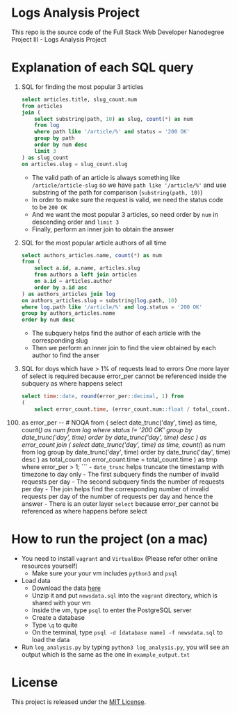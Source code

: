 # Logs Analysis Project
This repo is the source code of the Full Stack Web Developer Nanodegree Project
III - Logs Analysis Project

# Explanation of each SQL query
1. SQL for finding the most popular 3 articles
    ``` sql
    select articles.title, slug_count.num
    from articles
    join (
        select substring(path, 10) as slug, count(*) as num
        from log
        where path like '/article/%' and status = '200 OK'
        group by path
        order by num desc
        limit 3
    ) as slug_count
    on articles.slug = slug_count.slug
    ```
    - The valid path of an article is always something like
      `/article/article-slug` so we have `path like '/article/%'` and use
substring of the path for comparison (`substring(path, 10)`)
    - In order to make sure the request is valid, we need the status code to be
      `200 OK`
    - And we want the most popular 3 articles, so need order by `num` in
      descending order and `limit 3`
    - Finally, perform an inner join to obtain the answer

2. SQL for the most popular article authors of all time
    ``` sql
    select authors_articles.name, count(*) as num
    from (
        select a.id, a.name, articles.slug
        from authors a left join articles
        on a.id = articles.author
        order by a.id asc
    ) as authors_articles join log
    on authors_articles.slug = substring(log.path, 10)
    where log.path like '/article/%' and log.status = '200 OK'
    group by authors_articles.name
    order by num desc
    ```
    - The subquery helps find the author of each article with the corresponding
      slug
    - Then we perform an inner join to find the view obtained by each author to
      find the anser
    
3. SQL for doys which have > 1% of requests lead to errors
One more layer of select is required because error_per cannot be referenced
inside the subquery as where happens select
    ```sql
    select time::date, round(error_per::decimal, 1) from
    (
        select error_count.time, (error_count.num::float / total_count.num *
100) as error_per -- # NOQA
        from (
            select date_trunc('day', time) as time, count(*) as num
            from log
            where status != '200 OK'
            group by date_trunc('day', time)
            order by date_trunc('day', time) desc
        ) as error_count
        join
        (
            select date_trunc('day', time) as time, count(*) as num
            from log
            group by date_trunc('day', time)
            order by date_trunc('day', time) desc
        ) as total_count
        on error_count.time = total_count.time
    ) as tmp
    where error_per > 1;
    ```
    - `date_trunc` helps truncate the timestamp with timezone to day only
    - The first subquery finds the number of invalid requests per day
    - The second subquery finds the number of requests per day
    - The join helps find the corresponding number of invalid requests per day
      of the number of requests per day and hence the answer
    - There is an outer layer `select` because error_per cannot be referenced as
      where happens before select

# How to run the project (on a mac)
- You need to install `vagrant` and `VirtualBox` (Please refer other online
  resources yourself)
    - Make sure your your vm includes `python3` and `psql`
- Load data
    - Download the data
      [here](https://d17h27t6h515a5.cloudfront.net/topher/2016/August/57b5f748_newsdata/newsdata.zip)
    - Unzip it and put `newsdata.sql` into the `vagrant` directory, which is
      shared with your vm
    - Inside the vm, type `psql` to enter the PostgreSQL server
    - Create a database
    - Type `\q` to quite
    - On the terminal, type `psql -d [database name] -f newsdata.sql` to load
      the data
- Run `log_analysis.py` by typing `python3 log_analysis.py`, you will see an
  output which is the same as the one in `example_output.txt`

# License
This project is released under the [MIT
License](https://opensource.org/licenses/MIT).
